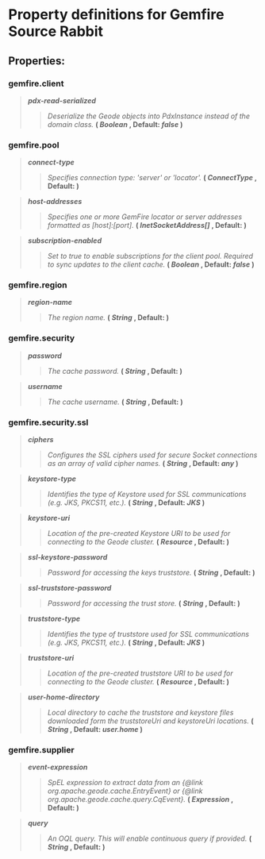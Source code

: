 # Property definitions for **Gemfire Source Rabbit**
## Properties:

### gemfire.client

> **_pdx-read-serialized_** 
 >> _Deserialize the Geode objects into PdxInstance instead of the domain class._ **( _Boolean_ , Default: _false_ )** 
 


### gemfire.pool

> **_connect-type_** 
 >> _Specifies connection type: 'server' or 'locator'._ **( _ConnectType_ , Default: _<none>_ )** 
 

> **_host-addresses_** 
 >> _Specifies one or more GemFire locator or server addresses formatted as [host]:[port]._ **( _InetSocketAddress[]_ , Default: _<none>_ )** 
 

> **_subscription-enabled_** 
 >> _Set to true to enable subscriptions for the client pool. Required to sync updates to the client cache._ **( _Boolean_ , Default: _false_ )** 
 


### gemfire.region

> **_region-name_** 
 >> _The region name._ **( _String_ , Default: _<none>_ )** 
 


### gemfire.security

> **_password_** 
 >> _The cache password._ **( _String_ , Default: _<none>_ )** 
 

> **_username_** 
 >> _The cache username._ **( _String_ , Default: _<none>_ )** 
 


### gemfire.security.ssl

> **_ciphers_** 
 >> _Configures the SSL ciphers used for secure Socket connections as an array of valid cipher names._ **( _String_ , Default: _any_ )** 
 

> **_keystore-type_** 
 >> _Identifies the type of Keystore used for SSL communications (e.g. JKS, PKCS11, etc.)._ **( _String_ , Default: _JKS_ )** 
 

> **_keystore-uri_** 
 >> _Location of the pre-created Keystore URI to be used for connecting to the Geode cluster._ **( _Resource_ , Default: _<none>_ )** 
 

> **_ssl-keystore-password_** 
 >> _Password for accessing the keys truststore._ **( _String_ , Default: _<none>_ )** 
 

> **_ssl-truststore-password_** 
 >> _Password for accessing the trust store._ **( _String_ , Default: _<none>_ )** 
 

> **_truststore-type_** 
 >> _Identifies the type of truststore used for SSL communications (e.g. JKS, PKCS11, etc.)._ **( _String_ , Default: _JKS_ )** 
 

> **_truststore-uri_** 
 >> _Location of the pre-created truststore URI to be used for connecting to the Geode cluster._ **( _Resource_ , Default: _<none>_ )** 
 

> **_user-home-directory_** 
 >> _Local directory to cache the truststore and keystore files downloaded form the truststoreUri and keystoreUri locations._ **( _String_ , Default: _user.home_ )** 
 


### gemfire.supplier

> **_event-expression_** 
 >> _SpEL expression to extract data from an {@link org.apache.geode.cache.EntryEvent} or {@link org.apache.geode.cache.query.CqEvent}._ **( _Expression_ , Default: _<none>_ )** 
 

> **_query_** 
 >> _An OQL query. This will enable continuous query if provided._ **( _String_ , Default: _<none>_ )** 
 

